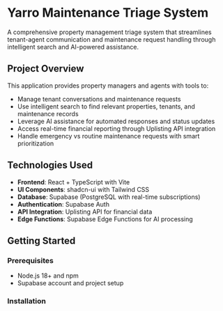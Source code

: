 # Yarro Maintenance Triage System

A comprehensive property management triage system that streamlines tenant-agent communication and maintenance request handling through intelligent search and AI-powered assistance.

## Project Overview

This application provides property managers and agents with tools to:
- Manage tenant conversations and maintenance requests
- Use intelligent search to find relevant properties, tenants, and maintenance records
- Leverage AI assistance for automated responses and status updates
- Access real-time financial reporting through Uplisting API integration
- Handle emergency vs routine maintenance requests with smart prioritization

## Technologies Used

- **Frontend**: React + TypeScript with Vite
- **UI Components**: shadcn-ui with Tailwind CSS
- **Database**: Supabase (PostgreSQL with real-time subscriptions)
- **Authentication**: Supabase Auth
- **API Integration**: Uplisting API for financial data
- **Edge Functions**: Supabase Edge Functions for AI processing

## Getting Started

### Prerequisites
- Node.js 18+ and npm
- Supabase account and project setup

### Installation
